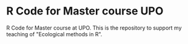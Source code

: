 R Code for Master course UPO
================

R Code for Master course at UPO. This is the repository to support my teaching of "Ecological methods in R".
